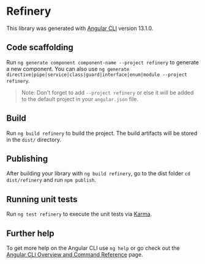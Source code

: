 # Refinery

This library was generated with [Angular CLI](https://github.com/angular/angular-cli) version 13.1.0.

## Code scaffolding

Run `ng generate component component-name --project refinery` to generate a new component. You can also use `ng generate directive|pipe|service|class|guard|interface|enum|module --project refinery`.
> Note: Don't forget to add `--project refinery` or else it will be added to the default project in your `angular.json` file. 

## Build

Run `ng build refinery` to build the project. The build artifacts will be stored in the `dist/` directory.

## Publishing

After building your library with `ng build refinery`, go to the dist folder `cd dist/refinery` and run `npm publish`.

## Running unit tests

Run `ng test refinery` to execute the unit tests via [Karma](https://karma-runner.github.io).

## Further help

To get more help on the Angular CLI use `ng help` or go check out the [Angular CLI Overview and Command Reference](https://angular.io/cli) page.
